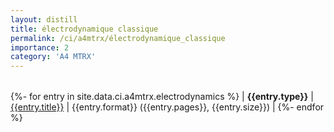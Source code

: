 ```yaml
---
layout: distill
title: électrodynamique classique
permalink: /ci/a4mtrx/électrodynamique_classique
importance: 2
category: 'A4 MTRX'
---
```


|          |          |          |
| :------: | -------- | -------: |
{%- for entry in site.data.ci.a4mtrx.electrodynamics %}
| **{{entry.type}}** | <a href="{{ entry.url }}" target="_blank" rel="noopener noreferrer">{{entry.title}}</a> | {{entry.format}} ({{entry.pages}}, {{entry.size}}) |
{%- endfor %}
